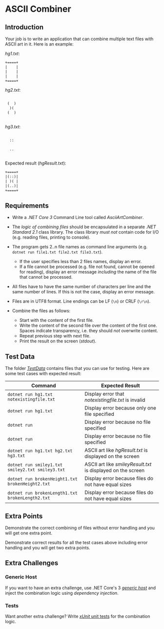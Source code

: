 # ASCII Combiner

## Introduction

Your job is to write an application that can combine multiple text files with ASCII art in it. Here is an example:

*hg1.txt*:
```txt
+====+
|    |
|    |
|    |
+====+
```

*hg2.txt*:
```txt
      
 (  ) 
  )(  
 (  ) 
      
```

*hg3.txt*:

```txt
      
  ::  
      
  ..  
      
```

Expected result (*hgResult.txt*):
```txt
+====+
|(::)|
| )( |
|(..)|
+====+
```

## Requirements

* Write a *.NET Core 3* Command Line tool called *AsciiArtCombiner*.

* The *logic of combining files* should be encapsulated in a separate *.NET Standard 2.1* class library. The class library *must not* contain code for I/O (e.g. reading files, printing to console).

* The program gets 2..n file names as command line arguments (e.g. `dotnet run file1.txt file2.txt file3.txt`).
  * If the user specifies less than 2 files names, display an error.
  * If a file cannot be processed (e.g. file not found, cannot be opened for reading), display an error message *including* the name of the file that cannot be processed.

* All files have to have the same number of characters per line and the same number of lines. If this is not the case, display an error message.

* Files are in UTF8 format. Line endings can be LF (`\n`) or CRLF (`\r\n`).

* Combine the files as follows:
  * Start with the content of the first file.
  * Write the content of the second file over the content of the first one. Spaces indicate transparency, i.e. they should *not* overwrite content.
  * Repeat previous step with next file.
  * Print the result on the screen (*stdout*).

## Test Data

The folder [*TestData*](TestData) contains files that you can use for testing. Here are some test cases with expected result:

|                     Command                      |                       Expected Result                        |
| ------------------------------------------------ | ------------------------------------------------------------ |
| `dotnet run hg1.txt notexistingfile.txt`         | Display error that *notexistingfile.txt* is invalid          |
| `dotnet run hg1.txt`                             | Display error because only one file specified                |
| `dotnet run`                                     | Display error because no file specified                      |
| `dotnet run`                                     | Display error because no file specified                      |
| `dotnet run hg1.txt hg2.txt hg3.txt`             | ASCII art like *hgResult.txt* is displayed on the screen     |
| `dotnet run smiley1.txt smiley2.txt smiley3.txt` | ASCII art like *smileyResult.txt* is displayed on the screen |
| `dotnet run brokenHeight1.txt brokenHeight2.txt` | Display error because files do not have equal sizes          |
| `dotnet run brokenLength1.txt brokenLength2.txt` | Display error because files do not have equal sizes          |

## Extra Points

Demonstrate the correct combining of files without error handling and you will get one extra point.

Demonstrate correct results for all the test cases above including error handling and you will get two extra points.

## Extra Challenges

### Generic Host

If you want to have an extra challenge, use .NET Core's 3 [*generic host*](https://docs.microsoft.com/en-us/aspnet/core/fundamentals/host/generic-host) and inject the combination logic using *dependency injection*.

### Tests

Want another extra challenge? Write [*xUnit* unit tests](https://docs.microsoft.com/en-us/dotnet/core/testing/unit-testing-with-dotnet-test) for the combination logic.
